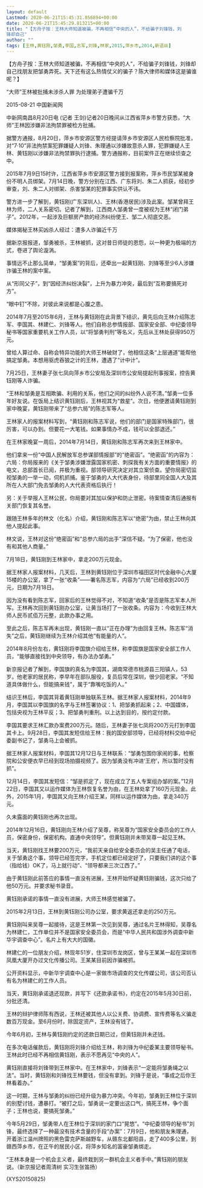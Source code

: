 ```yaml
---
layout: default
Lastmod: 2020-06-21T15:45:31.856894+00:00
date: 2020-06-21T15:45:29.813215+00:00
title: "【方舟子按：王林大师知道被骗，不再相信“中央的人”，不给骗子刘锋钱，刘
锋却自己"
author: ""
tags: [王林,黄钰刚,邹勇,李国,志军,刘锋,林家,2015,萍乡市,2014,新语丝]
---
```


【方舟子按：王林大师知道被骗，不再相信“中央的人”，不给骗子刘锋钱，刘锋却自己找朋友把邹勇弄死。天下还有这么热情仗义的骗子？陈大律师和媒体这是骗谁呢？】

“大师”王林被批捕未涉杀人罪 为处理弟子遭骗千万

2015-08-21 中国新闻网

中新网南昌8月20日电 (记者 王剑)记者20日晚间从江西省萍乡市警方获悉，“大师”王林因涉嫌非法拘禁罪被检方批捕。

据警方通报，8月20日，萍乡市安源区警方经提请萍乡市安源区人民检察院批准，对“7·10”非法拘禁案犯罪嫌疑人刘锋、朱理通以涉嫌故意杀人罪，犯罪嫌疑人王林、黄钰刚以涉嫌非法拘禁罪执行逮捕。警方通报称，目前案件正在继续侦查之中。

2015年7月9日15时许，江西省萍乡市安源区警方接到报案称，萍乡市民邹某被身份不明人员绑架。7月14日晚，警方分别在江西、广东将刘、朱二人抓获，经初步审查，刘、朱二人对绑架、杀害邹某的犯罪事实供认不讳。

警方进一步了解到，黄钰刚(广东深圳人)、王林(香港居民)涉及此案。邹某曾拜王林为师，二人关系密切。记者了解到，江西商人邹勇曾一度被视为王林“闭门弟子”。2012年，一起涉及巨额房产款的经济纠纷使王、邹二人彻底交恶。

媒体揭秘王林买凶杀人经过：遭多人诈骗近千万

据新京报报道，邹勇被杀，王林被抓，这对昔日师徒的恩怨，以一种更为极端的方式，卷进了舆论漩涡。

事情远不止那么简单，“邹勇案”的背后，还牵出一起黄钰刚、刘锋等至少6人涉嫌诈骗王林的案中案。

从“形同父子”，到“因经济纠纷决裂”，上升为暴力冲突，最后到“互称要搞死对方”。

“眼中钉”不除，对彼此来说都是心腹之患。

2014年7月至2015年6月，王林与黄钰刚在此背景下结识，黄先后向王林介绍陈志军、李国其、林建仁、刘锋等人。他们自称总参情报部、国家安全部、中纪委领导秘书等国家重要机关工作人员，以“将邹勇判刑”等名义，先后从王林处获得950万元。

曾给人算过命、自称会特异功能的大师王林破财了，他相信这条“上层通道”能帮他搞定邹勇。本想用驱虎吞狼之计的王林，遭遇了“计中计”。

7月25日，王林妻子张七凤向萍乡市公安局及深圳市公安局提起刑事报案，控告黄钰刚等人诈骗。

“王林和邹勇是互相欺骗、利用的关系，他们之间的纠纷外人说不清。”邹勇一位多年好友说。在饭局上结识黄钰刚后，王林视其为“救星”。次日，他便邀请黄钰刚到家中晚宴，黄钰刚带来了“总参六局”的陈志军等人。

王林家人的报案材料写到，“黄钰刚和陈志军说，他们的部门是国家特殊部门，很厉害，可以办到。但要花一大笔钱。如果事情办不成，钱可以全部退还。”

在王林家晚宴一周后，2014年7月14日，黄钰刚和陈志军再次来到王林家中。

他们拿来一份“中国人民解放军总参谋部情报部”的“绝密函”。“绝密函”的内容为：六局：你局报来的《关于邹勇涉嫌泄露国家机密、刺探我有关方面的重要情报》的电文，总部首长已阅，并极为重视。部领导研究决定对其立案侦查。望你局密切监视邹勇的一举一动，伺机抓捕。鉴于邹勇的人大代表身份，待部里同全国人大及其所在人大部门免去邹勇的人大代表资格后执行！

另：关于举报人王林公民，你局要对其加以保护和防止泄密。待案情查清后通报有关部门恢复其名誉。

跟随王林多年的林文（化名）介绍，黄钰刚和陈志军以“绝密”为由，禁止王林向其他人提起此事。

林文说，王林对这份“绝密函”和“总参六局的出手”深信不疑。“为了保密，他也没有和其他人商量。”

7月18日，黄钰刚到王林家中，拿走200万元现金。

据王林家人报案材料，几天后，王林到黄钰刚位于深圳市福田区时代金融中心大厦15楼的办公室，拿了一张“收条”——署名陈志军，内容为“六局”已经收到200万元，日期为7月18日。

因为没有看到陈志军，回家后的王林觉得不对，不知道“收条”是否是陈志军本人所写。王林再次回到黄钰刚办公室，让黄当场打了一张收条。内容为：今收到王林大师人民币贰佰万元整，此款办事之用。

至此之后，陈志军再未出现，黄钰刚一直以“正在办理”为由回复王林。陈志军“消失”之后，黄钰刚继续为王林介绍其他“有能量的人”。

2014年8月份左右，黄钰刚将李国旗介绍给王林，称李国旗是国家安全部工作人员，“能够直接找到中央领导，有办法办邹勇。”

新京报记者了解到，李国旗的真名为李国其，湖南常德市桃源县三阳镇人，53岁。他老家的居民称，李早年在部队服役，复员后常在深圳，很少回老家。“不知道具体做什么，但能搞来钱”，属于“靠嘴吃饭的人。”

结识王林后，李国其背着黄钰刚单独联系王林。据王林家人报案材料，2014年9月，李国其以李国旗的名字与王林签署协议：1、把邹勇抓起来；2、中国媒体，包括央视为王林平反；3、把邹勇判重刑。以上达到目的，按约定付款。

李国其要求王林汇款办案费200万元。随后，王林妻子张七凤将200万元打到李国其卡上。9月28日，李国其发短信给王林：我的国安部领导，已经将材料交给中纪委副书记了，邹勇马上会被抓。

据王林家人报案材料，李国其12月12日与王林联系：“邹勇包围你家闹的事，检察院和公安便衣早已经到现场拍摄视频了。因为邹勇没有冲进‘王府’，所以暂时没有抓”。

12月14日，李国其发短信：“邹是抓定了，现在成立了五人专案组办邹的案。”12月22日，李国其又以运作媒体为王林恢复名誉为由，在王林处拿了160万元现金。此外，2015年1月，李国其又向王林介绍王某，同样以运作媒体为由，拿走340万元。

久未露面的黄钰刚也再次出现。

2014年12月16日，黄钰刚向王林介绍了吴尊，称吴尊为“国家安全委员会的工作人员，保密身份，保密机构。直通中央领导”。但黄钰刚并未带吴尊一起见王林。

当天，黄钰刚找王林要200万元，“我前天亲自给安全委员会的吴主任通了电话，关于邹勇这个事，领导已经签完字，手机定位都已经定好了，只要我们讲的这个事（指给钱）OK了，马上就行动”、“领导都来三次江西了。”

由于黄钰刚此前答应的事情一直没有进展，王林开始怀疑黄钰刚骗钱，这次只给了他50万元。并要求秘书录音。

黄钰刚承诺的事情一直没有进展，大师王林感觉被骗了。

2015年2月13日，王林到黄钰刚公司办公室，要求黄返还拿走的250万元。

黄钰刚叫来吴尊一起接待，这是王林第一次见到吴尊，通过名片王林得知，吴尊名为林建仁，工作单位并不是国家安全委员会，而是“中华人民共和国涉外调查中新华宇调查中心”。名片上有大大的国徽。

林建仁的一位朋友介绍，林现年51岁，住深圳市龙岗区，曾与王某某一起在深圳市凤凰大厦开办过文化传播公司。王某某目前因诈骗被抓。

公开资料显示，中新华宇调查中心是一家做市场调查的文化传媒公司，该公司否认有名为林建仁的工作人员。

当天，黄钰刚承诺退还现款，并写下《还款承诺书》，约定在2015年5月30日前，分批还清。

王林的辩护律师陈有西说，王林还被其他人以公关费、协调费、宣传费等名义骗走数百万现金。至6月份时，除固定资产，王林没有钱了。

今年6月初，王林与黄钰刚约定的还款日期已过，但黄钰刚并未还钱。

在多次电话催款后，黄钰刚将刘锋介绍给王林，称刘锋为中纪委某主要领导秘书。王林此时已经不再相信黄钰刚，表示不愿再见“中央的人”。

黄钰刚直接将刘锋带到王林家中。在王林家中，刘锋表示“一定能将邹勇绳之以法”。当时，黄钰刚和刘锋找王林要钱，但没有拿到。刘锋于是说，“事成之后你王林看着办。”

这一时期，王林与邹勇的纠纷已经升级为暴力冲突。今年初，邹勇到王林位于深圳的别墅讨钱，遭暴打。“被打之后，邹勇说一定要出这口气，搞死王林，争个面子；王林也说，要搞死邹勇。”

今年5月29日，邹勇带人在王林位于深圳的家门口“晃悠”。“中纪委领导的秘书”刘锋，最终选择了一种最没有技术含量的手段“办案”：7月9日，他和朋友朱理通，开着浙江温州牌照的黑色雷克萨斯越野车，从赣东北鄱阳县，走了400多公里，到赣西萍乡市，在正午的居民小区，将萍乡知名的富豪邹勇绑走。

“王林本身是一个机会主义者，最终栽到另一群机会主义者手中。”黄钰刚的朋友说。（新京报记者周清树 实习生张笛扬）

(XYS20150825)

